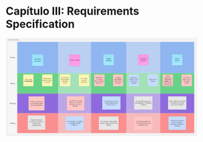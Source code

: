 # Capítulo III: Requirements Specification

<img src="assets/images/ImgResources/To-Be Scenario Mapping.jpg"/>

